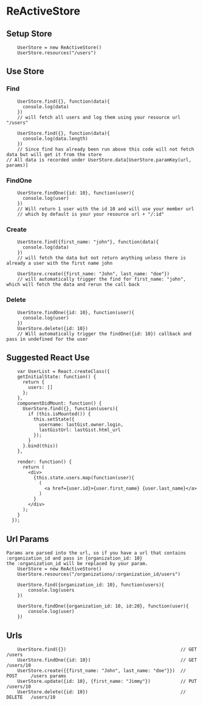 # ReActiveStore
## Setup Store
        UserStore = new ReActiveStore()
        UserStore.resources("/users")

## Use Store
### Find
        UserStore.find({}, function(data){
          console.log(data)
        })
        // will fetch all users and log them using your resource url "/users"
        
        UserStore.find({}, function(data){
          console.log(data.length)
        })
        // Since find has already been run above this code will not fetch data but will get it from the store
    // All data is recorded under UserStore.data[UserStore.paramKey(url, params)]

### FindOne
        UserStore.findOne({id: 10}, function(user){
          console.log(user)
        })
        // Will return 1 user with the id 10 and will use your member url 
        // which by default is your your resource url + "/:id"
### Create
        UserStore.find({first_name: "john"}, function(data){
          console.log(data)
        })
        // will fetch the data but not return anything unless there is already a user with the first name john
        
        UserStore.create({first_name: "John", last_name: "doe"})
        // will automatically trigger the find for first_name: "john", which will fetch the data and rerun the call back
### Delete
        UserStore.findOne({id: 10}, function(user){
          console.log(user)
        })
        UserStore.delete({id: 10})
        // Will automatically trigger the findOne({id: 10}) callback and pass in undefined for the user
## Suggested React Use
        var UserList = React.createClass({
        getInitialState: function() {
          return {
            users: []
          };
        },
        componentDidMount: function() {
          UserStore.find({}, function(users){
            if (this.isMounted()) {
              this.setState({
                username: lastGist.owner.login,
                lastGistUrl: lastGist.html_url
              });
            }
          }.bind(this))
        },
      
        render: function() {
          return (
            <div>
              {this.state.users.map(function(user){
                (
                  <a href={user.id}>{user.first_name} {user.last_name}</a>
                )
              }
            </div>
          );
        }
      });

## Url Params
    Params are parsed into the url, so if you have a url that contains :organization_id and pass in {organization_id: 10}
    the :organization_id will be replaced by your param.
        UserStore = new ReActiveStore()
        UserStore.resources("/organizations/:organization_id/users")
        
        UserStore.find({organization_id: 10}, function(users){
            console.log(users
        })
        
        UserStore.findOne({organization_id: 10, id:20}, function(user){
            console.log(user)
        })
        

## Urls
        UserStore.find({})                                          // GET      /users
        UserStore.findOne({id: 10})                                 // GET      /users/10
        UserStore.create({{first_name: "John", last_name: "doe"}})  // POST     /users params
        UserStore.update({id: 10}, {first_name: "Jimmy"})           // PUT      /users/10
        UserStore.delete({id: 10})                                  // DELETE   /users/10
        
